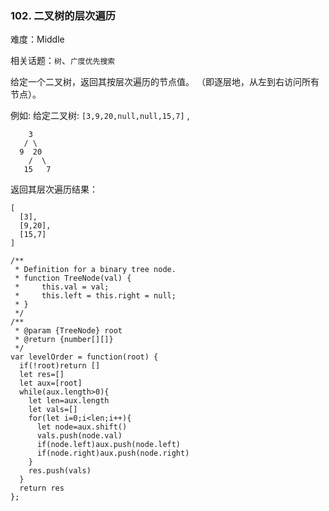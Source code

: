 ### 102. 二叉树的层次遍历

难度：Middle

相关话题：`树`、`广度优先搜索`

给定一个二叉树，返回其按层次遍历的节点值。 （即逐层地，从左到右访问所有节点）。



例如:
给定二叉树: `[3,9,20,null,null,15,7]` ,





```
    3
   / \
  9  20
    /  \
   15   7

```


返回其层次遍历结果：





```
[
  [3],
  [9,20],
  [15,7]
]

```



```
/**
 * Definition for a binary tree node.
 * function TreeNode(val) {
 *     this.val = val;
 *     this.left = this.right = null;
 * }
 */
/**
 * @param {TreeNode} root
 * @return {number[][]}
 */
var levelOrder = function(root) {
  if(!root)return []
  let res=[]
  let aux=[root]
  while(aux.length>0){
    let len=aux.length
    let vals=[]
    for(let i=0;i<len;i++){
      let node=aux.shift()
      vals.push(node.val)
      if(node.left)aux.push(node.left)
      if(node.right)aux.push(node.right)
    }
    res.push(vals)
  }
  return res
};



```

